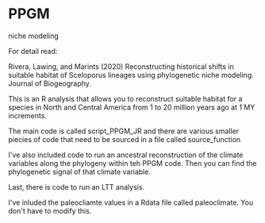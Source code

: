 # PPGM
niche modeling

For detail read:

Rivera, Lawing, and Marints (2020) Reconstructing historical shifts in suitable habitat of Sceloporus lineages using phylogenetic niche modeling. Journal of Biogeography.

This is an R analysis that allows you to reconstruct suitable habitat for a species in North and Central America from 1 to 20 million years ago at 1 MY increments.

The main code is called script_PPGM_JR and there are various smaller piecies of code that need to be sourced in a file called source_function

I've also included code to run an ancestral reconstruction of the climate variables along the phylogeny within teh PPGM code. Then you can find the phylogenetic signal of that climate variable.

Last, there is code to  run an LTT analysis. 

I've inluded the paleocliamte values in a Rdata file called paleoclimate. You don't have to modify this. 
